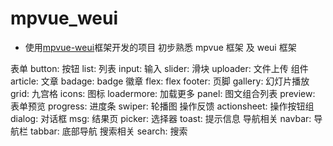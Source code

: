 # mpvue_weui

* 使用[mpvue-weui](https://github.com/KuangPF/mpvue-weui)框架开发的项目 初步熟悉 mpvue 框架 及 weui 框架

表单
button: 按钮
list: 列表
input: 输入
slider: 滑块
uploader: 文件上传
组件
article: 文章
badage: badge 徽章
flex: flex
footer: 页脚
gallery: 幻灯片播放
grid: 九宫格
icons: 图标
loadermore: 加载更多
panel: 图文组合列表
preview: 表单预览
progress: 进度条
swiper: 轮播图
操作反馈
actionsheet: 操作按钮组
dialog: 对话框
msg: 结果页
picker: 选择器
toast: 提示信息
导航相关
navbar: 导航栏
tabbar: 底部导航
搜索相关
search: 搜索
